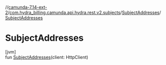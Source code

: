 //[camunda-7.14-ext-2](../../../index.md)/[com.hydra_billing.camunda.api.hydra.rest.v2.subjects](../index.md)/[SubjectAddresses](index.md)/[SubjectAddresses](-subject-addresses.md)

# SubjectAddresses

[jvm]\
fun [SubjectAddresses](-subject-addresses.md)(client: HttpClient)

